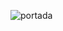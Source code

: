 ![portada](https://github.com/RevenzMind/GlobosSexo/assets/155520951/dd4ce1f3-4bb8-424e-8d88-8b5cc68e069f)
